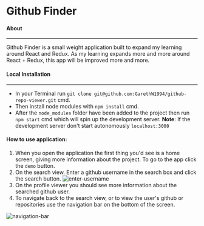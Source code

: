 # Github Finder 
   
 #### About
 <hr/>

  Github Finder is a small weight application built to expand my learning around React and Redux. As my learning expands more and more around React + Redux, this app will be improved more and more.
 
 #### Local Installation
 
 <hr/>

- In your Terminal run `git clone git@github.com:GarethW1994/github-repo-viewer.git` cmd.
- Then install node modules with `npm install` cmd.
- After the `node_modules` folder have been added to the project then run `npm start` cmd which will spin up the development server.
  **Note**: If the development server don't start autonomously  `localhost:3000`

#### How to use application:

1. When you open the application the first thing you'd see is a home screen, giving more information about the project. To go to the app click the ``demo`` button.
2. On the search view. Enter a github username in the search box and click the search button.
![enter-username](https://user-images.githubusercontent.com/22448019/43825358-da7f2c14-9af4-11e8-96de-91092c42e9a0.png)
3. On the profile viewer you should see more information about the searched github user.
4. To navigate back to the search view, or to view the user's github or repositories use the navigation bar on the bottom of the screen.

![navigation-bar](https://user-images.githubusercontent.com/22448019/43825775-e6729302-9af5-11e8-8a99-3ce149748d8f.png)